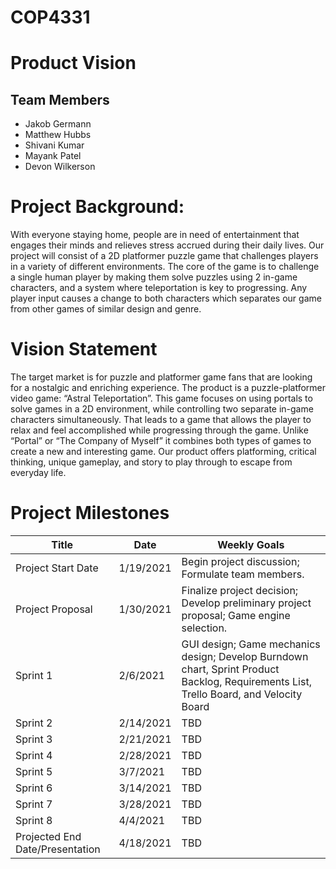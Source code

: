 # COP4331

# Product Vision 

## Team Members
- Jakob Germann
- Matthew Hubbs
- Shivani Kumar
- Mayank Patel
- Devon Wilkerson

# Project Background:

With everyone staying home, people are in need of entertainment that engages their minds and relieves stress accrued during their daily lives.  Our project will consist of a 2D platformer puzzle game that challenges players in a variety of different environments.  The core of the game is to challenge a single human player by making them solve puzzles using 2 in-game characters, and a system where teleportation is key to progressing.  Any player input causes a change to both characters which separates our game from other games of similar design and genre.

# Vision Statement

The target market is for puzzle and platformer game fans that are looking for a nostalgic and enriching experience. The product is a puzzle-platformer video game: “Astral Teleportation”. This game focuses on using portals to solve games in a 2D environment, while controlling two separate in-game characters simultaneously. That leads to a game that allows the player to relax and feel accomplished while progressing through the game. Unlike “Portal” or “The Company of Myself” it combines both types of games to create a new and interesting game. Our product offers platforming, critical thinking, unique gameplay, and story to play through to escape from everyday life.

# Project Milestones

Title | Date | Weekly Goals
------------------|------------------|------------------------
Project Start Date | 1/19/2021 |Begin project discussion; Formulate team members.
Project Proposal | 1/30/2021 | Finalize project decision; Develop preliminary project proposal; Game engine selection.
Sprint 1 | 2/6/2021  | GUI design; Game mechanics design; Develop Burndown chart, Sprint Product Backlog, Requirements List, Trello Board, and Velocity Board
Sprint 2 | 2/14/2021 | TBD
Sprint 3 | 2/21/2021 | TBD
Sprint 4 | 2/28/2021 | TBD
Sprint 5 | 3/7/2021  | TBD
Sprint 6 | 3/14/2021 | TBD
Sprint 7 | 3/28/2021 | TBD
Sprint 8 | 4/4/2021  | TBD
Projected End Date/Presentation | 4/18/2021 | TBD



